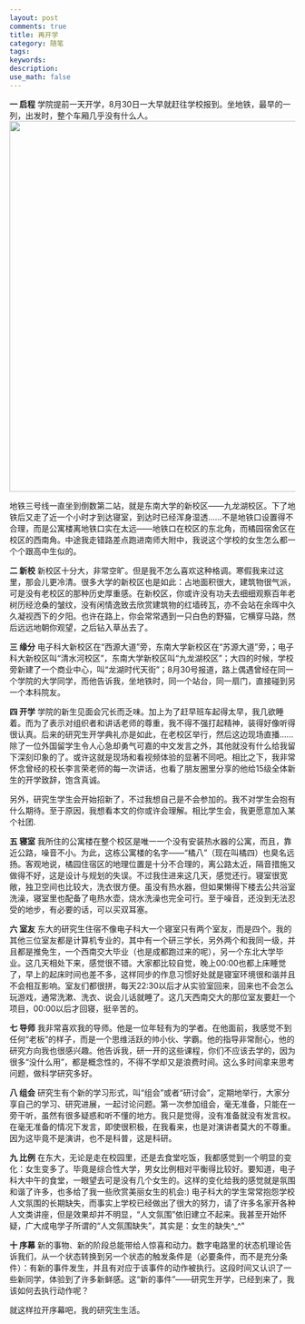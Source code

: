 ```yaml
---
layout: post
comments: true
title: 再开学
category: 随笔
tags:
keywords:
description:
use_math: false
---
```


**一 启程**
学院提前一天开学，8月30日一大早就赶往学校报到。坐地铁，最早的一列，出发时，整个车厢几乎没有什么人。
<img src="https://mmbiz.qlogo.cn/mmbiz/1ppF3BAyQ6l7rjvQmsffrnLKfKMZvwORrNsiaCZyIos8OiblulvKsBYRiaAZpI0FtCp8fvwdtfdjzMBGHFDWzcxsg/0?wx_fmt=jpeg" style="width:574px;height:652px;" />

地铁三号线一直坐到倒数第二站，就是东南大学的新校区——九龙湖校区。下了地铁后又走了近一个小时才到达寝室，到达时已经浑身湿透......不是地铁口设置得不合理，而是公寓楼离地铁口实在太远——地铁口在校区的东北角，而橘园宿舍区在校区的西南角。中途我走错路差点跑进南师大附中，我说这个学校的女生怎么都一个个跟高中生似的。

**二 新校**
新校区十分大，非常空旷。但是我不怎么喜欢这种格调。寒假我来过这里，那会儿更冷清。很多大学的新校区也是如此：占地面积很大，建筑物很气派，可是没有老校区的那种历史厚重感。在新校区，你或许没有功夫去细细观察百年老树历经沧桑的皱纹，没有闲情逸致去欣赏建筑物的红墙砖瓦，亦不会站在余晖中久久凝视西下的夕阳。也许在路上，你会常常遇到一只白色的野猫，它横穿马路，然后远远地朝你观望，之后钻入草丛去了。

**三 缘分**
电子科大新校区在“西源大道”旁，东南大学新校区在“苏源大道”旁，；电子科大新校区叫“清水河校区”，东南大学新校区叫“九龙湖校区”；大四的时候，学校旁新建了一个商业中心，叫“龙湖时代天街”；8月30号报道，路上偶遇曾经在同一个学院的大学同学，而他告诉我，坐地铁时，同一个站台，同一扇门，直接碰到另一个本科院友。

**四 开学**
学院的新生见面会冗长而乏味。加上为了赶早班车起得太早，我几欲睡着。而为了表示对组织者和讲话老师的尊重，我不得不强打起精神，装得好像听得很认真。后来的研究生开学典礼亦是如此，在老校区举行，然后这边现场直播......除了一位外国留学生令人心急却勇气可嘉的中文发言之外，其他就没有什么给我留下深刻印象的了。或许这就是现场和看视频体验的显著不同吧。相比之下，我非常怀念曾经的校长李言荣老师的每一次讲话，也看了朋友圈里分享的他给15级全体新生的开学致辞，饱含真诚。

另外，研究生学生会开始招新了，不过我想自己是不会参加的。我不对学生会抱有什么期待。至于原因，我想看本文的你或许会理解。相比学生会，我更愿意加入某个社团.

**五 寝室**
我所住的公寓楼在整个校区是唯一一个没有安装热水器的公寓，而且，靠近公路，噪音不小。为此，这栋公寓楼的名字——“橘八”（现在叫橘四）也臭名远扬。客观地说，橘园住宿区的地理位置是十分不合理的，离公路太近，隔音措施又做得不好，这是设计与规划的失误。不过我住进来这几天，感觉还行。寝室很宽敞，独卫空间也比较大，洗衣很方便。虽没有热水器，但如果懒得下楼去公共浴室洗澡，寝室里也配备了电热水壶，烧水洗澡也完全可行。至于噪音，还没到无法忍受的地步，有必要的话，可以买双耳塞。

**六 室友**
东大的研究生住宿不像电子科大一个寝室只有两个室友，而是四个。我的其他三位室友都是计算机专业的，其中有一个研三学长，另外两个和我同一级，并且都是推免生，一个西南交大毕业（也是成都跑过来的呢），另一个东北大学毕业。这几天相处下来，感觉很不错。大家都比较自觉，晚上00:00也都上床睡觉了，早上的起床时间也差不多，这样同步的作息习惯好处就是寝室环境很和谐并且不会相互影响。室友们都很拼，每天22:30以后才从实验室回来，回来也不会怎么玩游戏，通常洗漱、洗衣、说会儿话就睡了。这几天西南交大的那位室友要赶一个项目，00:00以后才回寝，挺辛苦的。

**七 导师**
我非常喜欢我的导师。他是一位年轻有为的学者。在他面前，我感觉不到任何“老板”的样子，而是一个思维活跃的帅小伙、学霸。他的指导非常耐心，他的研究方向我也很感兴趣。他告诉我，研一开的这些课程，你们不应该去学的，因为很多“没什么用”，都是概念性的，不得不学却又是浪费时间。这么多时间拿来思考问题，做科学研究多好。

**八 组会**
研究生有个新的学习形式，叫“组会”或者“研讨会”，定期地举行，大家分享自己的学习、研究进展，一起讨论问题。第一次参加组会，毫无准备，只能在一旁干听，虽然有很多疑惑和听不懂的地方。我只是觉得，没有准备就没有发言权。在毫无准备的情况下发言，即使很积极，在我看来，也是对演讲者莫大的不尊重。因为这毕竟不是演讲，也不是科普，这是科研。

**九 比例**
在东大，无论是走在校园里，还是去食堂吃饭，我都感觉到一个明显的变化：女生变多了。毕竟是综合性大学，男女比例相对平衡得比较好。要知道，电子科大中午的食堂，一眼望去可是没有几个女生的。这样的变化给我的感觉就是氛围和谐了许多，也多给了我一些欣赏美丽女生的机会:) 电子科大的学生常常抱怨学校人文氛围的长期缺失，而事实上学校已经做出了很大的努力，请了许多名家开各种人文类讲座，但是效果却并不明显，“人文氛围”依旧建立不起来。我甚至开始怀疑，广大成电学子所谓的“人文氛围缺失”，其实是：女生的缺失^_^"

**十 序幕**
新的事物、新的阶段总能带给人惊喜和动力。数字电路里的状态机理论告诉我们，从一个状态转换到另一个状态的触发条件是（必要条件，而不是充分条件）：有新的事件发生，并且有对应于该事件的动作被执行。这段时间又认识了一些新同学，体验到了许多新鲜感。这“新的事件”——研究生开学，已经到来了，我该如何去执行动作呢？

就这样拉开序幕吧，我的研究生生活。
